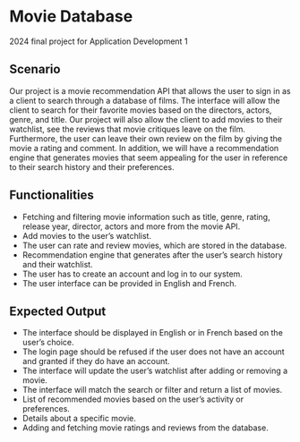 # Movie Database
2024 final project for Application Development 1

## Scenario 

Our project is a movie recommendation API that allows the user to sign in as a client to search through a database of films. The interface will allow the client to search for their favorite movies based on the directors, actors, genre, and title. Our project will also allow the client to add movies to their watchlist, see the reviews that movie critiques leave on the film. Furthermore, the user can leave their own review on the film by giving the movie a rating and comment. In addition, we will have a recommendation engine that generates movies that seem appealing for the user in reference to their search history and their preferences.  

## Functionalities
- Fetching and filtering movie information such as title, genre, rating, release year, director, actors and more from the movie API. 
- Add movies to the user’s watchlist. 
- The user can rate and review movies, which are stored in the database. 
- Recommendation engine that generates after the user’s search history and their watchlist. 
- The user has to create an account and log in to our system. 
- The user interface can be provided in English and French. 

## Expected Output
- The interface should be displayed in English or in French based on the user’s choice. 
- The login page should be refused if the user does not have an account and granted if they do have an account. 
- The interface will update the user’s watchlist after adding or removing a movie. 
- The interface will match the search or filter and return a list of movies. 
- List of recommended movies based on the user’s activity or preferences. 
- Details about a specific movie. 
- Adding and fetching movie ratings and reviews from the database. 
